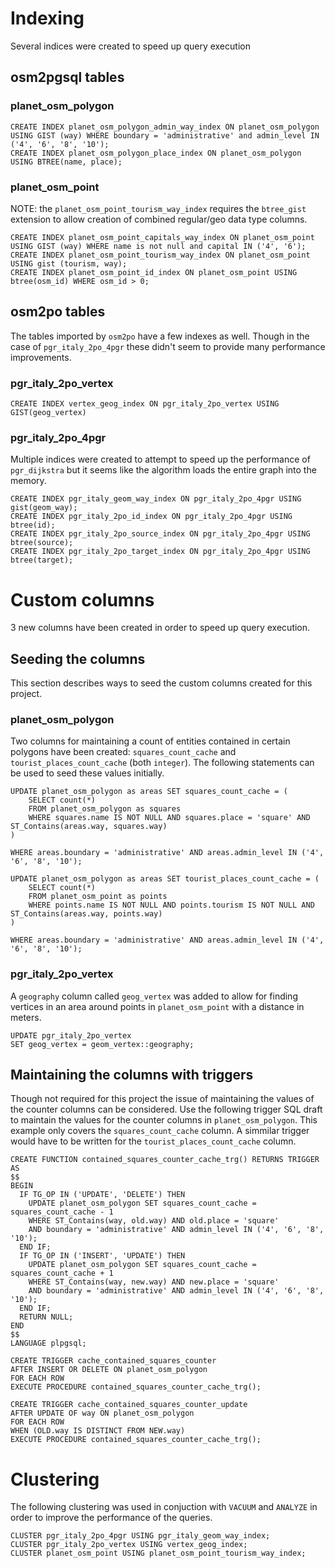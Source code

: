 
# Indexing
Several indices were created to speed up query execution

## osm2pgsql tables

### planet_osm_polygon

```postgresql
CREATE INDEX planet_osm_polygon_admin_way_index ON planet_osm_polygon USING GIST (way) WHERE boundary = 'administrative' and admin_level IN ('4', '6', '8', '10');
CREATE INDEX planet_osm_polygon_place_index ON planet_osm_polygon USING BTREE(name, place);
```

### planet_osm_point

NOTE: the `planet_osm_point_tourism_way_index` requires the `btree_gist` extension to allow creation of combined regular/geo data type columns.

```postgresql
CREATE INDEX planet_osm_point_capitals_way_index ON planet_osm_point USING GIST (way) WHERE name is not null and capital IN ('4', '6');
CREATE INDEX planet_osm_point_tourism_way_index ON planet_osm_point USING gist (tourism, way);
CREATE INDEX planet_osm_point_id_index ON planet_osm_point USING btree(osm_id) WHERE osm_id > 0;
```

## osm2po tables

The tables imported by `osm2po` have a few indexes as well. Though in the case of `pgr_italy_2po_4pgr` these didn't seem to provide many performance improvements.

### pgr_italy_2po_vertex

```postgresql
CREATE INDEX vertex_geog_index ON pgr_italy_2po_vertex USING GIST(geog_vertex)
```

### pgr_italy_2po_4pgr

Multiple indices were created to attempt to speed up the performance of `pgr_dijkstra` but it seems like the algorithm loads the entire graph into the memory. 

```postgresql
CREATE INDEX pgr_italy_geom_way_index ON pgr_italy_2po_4pgr USING gist(geom_way);
CREATE INDEX pgr_italy_2po_id_index ON pgr_italy_2po_4pgr USING btree(id);
CREATE INDEX pgr_italy_2po_source_index ON pgr_italy_2po_4pgr USING btree(source);
CREATE INDEX pgr_italy_2po_target_index ON pgr_italy_2po_4pgr USING btree(target);
```

# Custom columns

3 new columns have been created in order to speed up query execution. 

## Seeding the columns 

This section describes ways to seed the custom columns created for this project.

### planet_osm_polygon

Two columns for maintaining a count of entities contained in certain polygons have been created: `squares_count_cache` and  `tourist_places_count_cache` (both `integer`). The following statements can be used to seed these values initially.

```postgresql
UPDATE planet_osm_polygon as areas SET squares_count_cache = (
	SELECT count(*)
	FROM planet_osm_polygon as squares
	WHERE squares.name IS NOT NULL AND squares.place = 'square' AND ST_Contains(areas.way, squares.way)
)

WHERE areas.boundary = 'administrative' AND areas.admin_level IN ('4', '6', '8', '10');
```

```postgresql
UPDATE planet_osm_polygon as areas SET tourist_places_count_cache = (
	SELECT count(*)
	FROM planet_osm_point as points
	WHERE points.name IS NOT NULL AND points.tourism IS NOT NULL AND ST_Contains(areas.way, points.way)
)

WHERE areas.boundary = 'administrative' AND areas.admin_level IN ('4', '6', '8', '10');
```

### pgr_italy_2po_vertex
A `geography` column called `geog_vertex` was added to allow for finding vertices in an area around points in `planet_osm_point` with a distance in meters.

```postgresql
UPDATE pgr_italy_2po_vertex
SET geog_vertex = geom_vertex::geography;
```

## Maintaining the columns with triggers

Though not required for this project the issue of maintaining the values of the counter columns can be considered. Use the following trigger SQL draft to maintain the values for the counter columns in `planet_osm_polygon`. This example only covers the `squares_count_cache` column. A simmilar trigger would have to be written for the `tourist_places_count_cache` column.

```postgresql
CREATE FUNCTION contained_squares_counter_cache_trg() RETURNS TRIGGER AS
$$
BEGIN
  IF TG_OP IN ('UPDATE', 'DELETE') THEN
    UPDATE planet_osm_polygon SET squares_count_cache = squares_count_cache - 1 
	WHERE ST_Contains(way, old.way) AND old.place = 'square' 
	AND boundary = 'administrative' AND admin_level IN ('4', '6', '8', '10');
  END IF;
  IF TG_OP IN ('INSERT', 'UPDATE') THEN
    UPDATE planet_osm_polygon SET squares_count_cache = squares_count_cache + 1 
	WHERE ST_Contains(way, new.way) AND new.place = 'square'
	AND boundary = 'administrative' AND admin_level IN ('4', '6', '8', '10');
  END IF;
  RETURN NULL;
END
$$
LANGUAGE plpgsql;

CREATE TRIGGER cache_contained_squares_counter
AFTER INSERT OR DELETE ON planet_osm_polygon
FOR EACH ROW
EXECUTE PROCEDURE contained_squares_counter_cache_trg();

CREATE TRIGGER cache_contained_squares_counter_update
AFTER UPDATE OF way ON planet_osm_polygon
FOR EACH ROW
WHEN (OLD.way IS DISTINCT FROM NEW.way)
EXECUTE PROCEDURE contained_squares_counter_cache_trg();
```

# Clustering

The following clustering was used in conjuction with `VACUUM` and `ANALYZE` in order to improve the performance of the queries.

```postgresql
CLUSTER pgr_italy_2po_4pgr USING pgr_italy_geom_way_index;
CLUSTER pgr_italy_2po_vertex USING vertex_geog_index;
CLUSTER planet_osm_point USING planet_osm_point_tourism_way_index;
```
